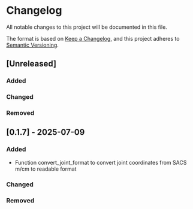 # Changelog

All notable changes to this project will be documented in this file.

The format is based on [Keep a Changelog](https://keepachangelog.com/en/1.1.0/),
and this project adheres to [Semantic Versioning](https://semver.org/spec/v2.0.0.html).


## [Unreleased]

### Added


### Changed


### Removed


## [0.1.7] - 2025-07-09

### Added
- Function convert_joint_format to convert joint coordinates from SACS m/cm to readable format

### Changed

### Removed
